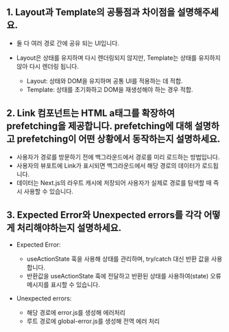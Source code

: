 ## 1. Layout과 Template의 공통점과 차이점을 설명해주세요.
- 둘 다 여러 경로 간에 공유 되는 UI입니다.
- Layout은 상태를 유지하며 다시 렌더링되지 않지만, Template는 상태를 유지하지 않아 다시 렌더링 됩니다.

  - Layout: 상태와 DOM을 유지하며 공통 UI를 적용하는 데 적합.
  - Template: 상태를 초기화하고 DOM을 재생성해야 하는 경우 적합.

## 2. Link 컴포넌트는 HTML a태그를 확장하여 prefetching을 제공합니다. prefetching에 대해 설명하고 prefetching이 어떤 상황에서 동작하는지 설명하세요.

- 사용자가 경로를 방문하기 전에 백그라운드에서 경로를 미리 로드하는 방법입니다.
- 사용자의 뷰포트에 Link가 표시되면 백그라운드에서 해당 경로의 데이터가 로드됩니다.
- 데이터는 Next.js의 라우트 캐시에 저장되어 사용자가 실제로 경로를 탐색할 때 즉시 사용할 수 있습니다.

## 3. Expected Error와 Unexpected errors를 각각 어떻게 처리해야하는지 설명하세요.
- Expected Error: 
  - useActionState 훅을 사용해 상태를 관리하며, try/catch 대신 반환 값을 사용합니다.
  - 반환값을 useActionState 훅에 전달하고 반환된 상태를 사용하여(state) 오류 메시지를 표시할 수 있습니다.

- Unexpected errors:
  - 해당 경로에 error.js를 생성해 에러처리
  - 루트 경로에 global-error.js를 생성해 전역 에러 처리